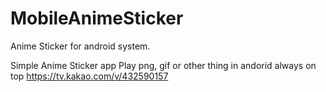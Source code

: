 # MobileAnimeSticker
Anime Sticker for android system.

Simple Anime Sticker app
Play png, gif or other thing in andorid always on top
https://tv.kakao.com/v/432590157

